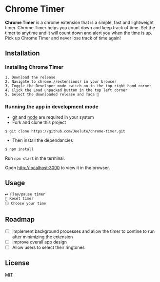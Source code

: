 # Chrome Timer

**Chrome Timer** is a chrome extension that is a simple, fast and lightweight timer. Chrome Timer helps you count down and keep track of time. Set the timer to anytime and it will count down and alert you when the time is up. Pick up Chrome Timer and never lose track of time again!

## Installation

### Installing Chrome Timer 

```
1. Download the release
2. Navigate to chrome://extensions/ in your browser
3. Toggle the Developer mode switch on in the top right hand corner
4. Click the Load unpacked button in the top left corner
5. Select the downloaded release and Tada 🎉
```

### Running the app in development mode

* [git](https://git-scm.com/) and [node](https://nodejs.org/en/) are required in your system
* Fork and clone this project
```
$ git clone https://github.com/Joelute/chrome-timer.git
```
* Then install the dependancies
```
$ npm install
```
Run `npm start` in the terminal.

Open [http://localhost:3000](http://localhost:3000) to view it in the browser.


## Usage

```
⏯ Play/pause timer
🔁 Reset timer
🕔 Choose your time
```

## Roadmap

- [ ] Implement background processes and allow the timer to contine to run after minimizing the extension
- [ ] Improve overall app design
- [ ] Allow users to select their ringtones

## License
[MIT](https://choosealicense.com/licenses/mit/)
